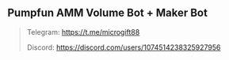 ## Pumpfun AMM Volume Bot + Maker Bot


> Telegram: https://t.me/microgift88
> 
> Discord: https://discord.com/users/1074514238325927956